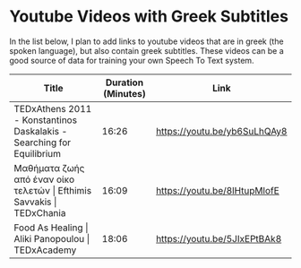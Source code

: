 # Youtube Videos with Greek Subtitles

In the list below, I plan to add links to youtube videos that are in greek (the spoken language), but also contain greek subtitles. These videos can be a good source of data for training your own Speech To Text system.

| Title                                                                  | Duration (Minutes) | Link                         |
|------------------------------------------------------------------------|--------------------|------------------------------|
| TEDxAthens 2011 - Konstantinos Daskalakis - Searching for Equilibrium  | 16:26              | https://youtu.be/yb6SuLhQAy8 |
| Μαθήματα ζωής από έναν οίκο τελετών \| Efthimis Savvakis \| TEDxChania | 16:09              | https://youtu.be/8lHtupMlofE |
| Food As Healing \| Aliki Panopoulou \| TEDxAcademy                     | 18:06              | https://youtu.be/5JIxEPtBAk8 |